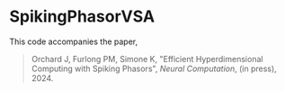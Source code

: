 # SpikingPhasorVSA

This code accompanies the paper,

> Orchard J, Furlong PM, Simone K, "Efficient Hyperdimensional Computing with Spiking Phasors", *Neural Computation*, (in press), 2024.

